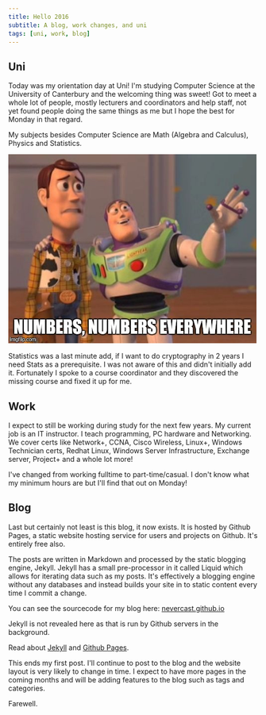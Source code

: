```yaml
---
title: Hello 2016
subtitle: A blog, work changes, and uni
tags: [uni, work, blog]
---
```


## Uni

Today was my orientation day at Uni! I'm studying Computer Science at the University of Canterbury and the welcoming thing was sweet! Got to meet a whole lot of people, mostly lecturers and coordinators and help staff, not yet found people doing the same things as me but I hope the best for Monday in that regard.
<!--more-->

My subjects besides Computer Science are Math (Algebra and Calculus), Physics and Statistics. 

![Numbers everywhere](/images/numbers_everywhere.jpg)

Statistics was a last minute add, if I want to do cryptography in 2 years I need Stats as a prerequisite. I was not aware of this and didn't initially add it. Fortunately I spoke to a course coordinator and they discovered the missing course and fixed it up for me.

## Work

I expect to still be working during study for the next few years. My current job is an IT instructor. I teach programming, PC hardware and Networking. We cover certs like Network+, CCNA, Cisco Wireless, Linux+, Windows Technician certs, Redhat Linux, Windows Server Infrastructure, Exchange server, Project+ and a whole lot more!

I've changed from working fulltime to part-time/casual. I don't know what my minimum hours are but I'll find that out on Monday!

## Blog

Last but certainly not least is this blog, it now exists. It is hosted by Github Pages, a static website hosting service for users and projects on Github. It's entirely free also.

The posts are written in Markdown and processed by the static blogging engine, Jekyll. Jekyll has a small pre-processor in it called Liquid which allows for iterating data such as my posts. It's effectively a blogging engine without any databases and instead builds your site in to static content every time I commit a change.

You can see the sourcecode for my blog here: [nevercast.github.io](https://github.com/nevercast/nevercast.github.io)

Jekyll is not revealed here as that is run by Github servers in the background.

Read about [Jekyll](https://jekyllrb.com) and [Github Pages](https://pages.github.com).

This ends my first post. I'll continue to post to the blog and the website layout is very likely to change in time. I expect to have more pages in the coming months and will be adding features to the blog such as tags and categories.

Farewell.
